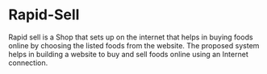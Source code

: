 # Rapid-Sell
Rapid sell is a Shop that sets up on the internet that helps in buying foods online by choosing the listed foods from the website. The proposed system helps in building a website to buy and sell foods online using an Internet connection.

